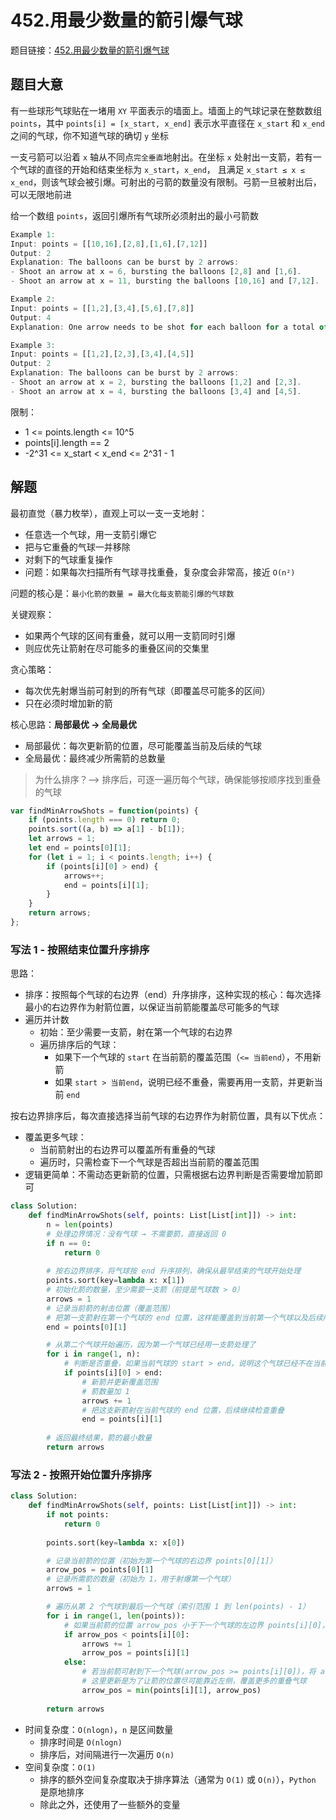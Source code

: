 # 452.用最少数量的箭引爆气球

题目链接：[452.用最少数量的箭引爆气球](https://leetcode.cn/problems/minimum-number-of-arrows-to-burst-balloons/)

## 题目大意

有一些球形气球贴在一堵用 `XY` 平面表示的墙面上。墙面上的气球记录在整数数组 `points`，其中 `points[i] = [x_start, x_end]` 表示水平直径在 `x_start` 和 `x_end` 之间的气球，你不知道气球的确切 `y` 坐标

一支弓箭可以沿着 `x` 轴从不同点`完全垂直`地射出。在坐标 `x` 处射出一支箭，若有一个气球的直径的开始和结束坐标为 `x_start`，`x_end`， 且满足  `x_start ≤ x ≤ x_end`，则该气球会被引爆。可射出的弓箭的数量没有限制。弓箭一旦被射出后，可以无限地前进

给一个数组 `points`，返回引爆所有气球所必须射出的最小弓箭数

```js
Example 1:
Input: points = [[10,16],[2,8],[1,6],[7,12]]
Output: 2
Explanation: The balloons can be burst by 2 arrows:
- Shoot an arrow at x = 6, bursting the balloons [2,8] and [1,6].
- Shoot an arrow at x = 11, bursting the balloons [10,16] and [7,12].

Example 2:
Input: points = [[1,2],[3,4],[5,6],[7,8]]
Output: 4
Explanation: One arrow needs to be shot for each balloon for a total of 4 arrows.

Example 3:
Input: points = [[1,2],[2,3],[3,4],[4,5]]
Output: 2
Explanation: The balloons can be burst by 2 arrows:
- Shoot an arrow at x = 2, bursting the balloons [1,2] and [2,3].
- Shoot an arrow at x = 4, bursting the balloons [3,4] and [4,5].
```

限制：
- 1 <= points.length <= 10^5
- points[i].length == 2
- -2^31 <= x_start < x_end <= 2^31 - 1

## 解题

最初直觉（暴力枚举），直观上可以一支一支地射：
- 任意选一个气球，用一支箭引爆它
- 把与它重叠的气球一并移除
- 对剩下的气球重复操作
- 问题：如果每次扫描所有气球寻找重叠，复杂度会非常高，接近 `O(n²)`

问题的核心是：`最小化箭的数量 = 最大化每支箭能引爆的气球数`

关键观察：
- 如果两个气球的区间有重叠，就可以用一支箭同时引爆
- 则应优先让箭射在尽可能多的重叠区间的交集里

贪心策略：
- 每次优先射爆当前可射到的所有气球（即覆盖尽可能多的区间）
- 只在必须时增加新的箭

核心思路：**局部最优 -> 全局最优**
- 局部最优：每次更新箭的位置，尽可能覆盖当前及后续的气球
- 全局最优：最终减少所需箭的总数量

> 为什么排序？--> 排序后，可逐一遍历每个气球，确保能够按顺序找到重叠的气球

```js
var findMinArrowShots = function(points) {
    if (points.length === 0) return 0;
    points.sort((a, b) => a[1] - b[1]);
    let arrows = 1;
    let end = points[0][1];
    for (let i = 1; i < points.length; i++) {
        if (points[i][0] > end) {
            arrows++;
            end = points[i][1];
        }
    }
    return arrows;
};
```

### 写法 1 - 按照结束位置升序排序

思路：
- 排序：按照每个气球的右边界（end）升序排序，这种实现的核心：每次选择最小的右边界作为射箭位置，以保证当前箭能覆盖尽可能多的气球
- 遍历并计数
  - 初始：至少需要一支箭，射在第一个气球的右边界
  - 遍历排序后的气球：
    - 如果下一个气球的 `start` 在当前箭的覆盖范围（`<= 当前end`），不用新箭
    - 如果 `start > 当前end`，说明已经不重叠，需要再用一支箭，并更新当前 `end`

按右边界排序后，每次直接选择当前气球的右边界作为射箭位置，具有以下优点：
- 覆盖更多气球：
  - 当前箭射出的右边界可以覆盖所有重叠的气球
  - 遍历时，只需检查下一个气球是否超出当前箭的覆盖范围
- 逻辑更简单：不需动态更新箭的位置，只需根据右边界判断是否需要增加箭即可

```python
class Solution:
    def findMinArrowShots(self, points: List[List[int]]) -> int:
        n = len(points)
        # 处理边界情况：没有气球 → 不需要箭，直接返回 0
        if n == 0:
            return 0
        
        # 按右边界排序，将气球按 end 升序排列，确保从最早结束的气球开始处理
        points.sort(key=lambda x: x[1])
        # 初始化箭的数量，至少需要一支箭（前提是气球数 > 0）
        arrows = 1
        # 记录当前箭的射击位置（覆盖范围）
        # 把第一支箭射在第一个气球的 end 位置，这样能覆盖到当前第一个气球以及后续所有与它重叠的气球
        end = points[0][1]

        # 从第二个气球开始遍历，因为第一个气球已经用一支箭处理了
        for i in range(1, n):
            # 判断是否重叠，如果当前气球的 start > end，说明这个气球已经不在当前箭的覆盖范围内，必须再用一支箭
            if points[i][0] > end:
                # 新箭并更新覆盖范围
                # 箭数量加 1
                arrows += 1
                # 把这支新箭射在当前气球的 end 位置，后续继续检查重叠
                end = points[i][1]
      
        # 返回最终结果，箭的最小数量
        return arrows
```

### 写法 2 - 按照开始位置升序排序

```python
class Solution:
    def findMinArrowShots(self, points: List[List[int]]) -> int:
        if not points:
            return 0
        
        points.sort(key=lambda x: x[0])

        # 记录当前箭的位置（初始为第一个气球的右边界 points[0][1]）
        arrow_pos = points[0][1]
        # 记录所需箭的数量（初始为 1，用于射爆第一个气球）
        arrows = 1

        # 遍历从第 2 个气球到最后一个气球（索引范围 1 到 len(points) - 1）
        for i in range(1, len(points)):
            # 如果当前箭的位置 arrow_pos 小于下一个气球的左边界 points[i][0]，说明当前箭无法射到这个气球
            if arrow_pos < points[i][0]:
                arrows += 1
                arrow_pos = points[i][1]
            else:
                # 若当前箭可射到下一个气球(arrow_pos >= points[i][0])，将 arrow_pos 更新为当前区间和之前区间的最小右边界
                # 这里更新是为了让箭的位置尽可能靠近左侧，覆盖更多的重叠气球
                arrow_pos = min(points[i][1], arrow_pos)
        
        return arrows
```

- 时间复杂度：`O(nlogn)`，`n` 是区间数量
  - 排序时间是 `O(nlogn)`
  - 排序后，对间隔进行一次遍历 `O(n)`
- 空间复杂度：`O(1)`
  - 排序的额外空间复杂度取决于排序算法（通常为 `O(1)` 或 `O(n)`），`Python` 是原地排序
  - 除此之外，还使用了一些额外的变量